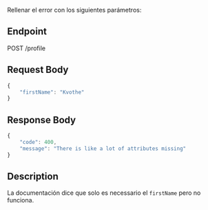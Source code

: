 Rellenar el error con los siguientes parámetros:

## Endpoint

POST /profile

## Request Body

```javascript
{
	"firstName": "Kvothe"
}
```

## Response Body

```javascript
{
	"code": 400,
	"message": "There is like a lot of attributes missing"
}
```

## Description

La documentación dice que solo es necessario el `firstName` pero no funciona.
